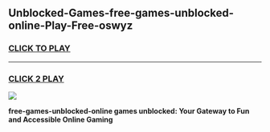
## Unblocked-Games-free-games-unblocked-online-Play-Free-oswyz
<h3>
<a href="https://premium76.site?title=free-games-unblocked-online&ref=23A">CLICK TO PLAY</a></h3>
<hr>

<h3>
<a href="https://premium76.site?title=free-games-unblocked-online&ref=23A">CLICK 2 PLAY</a>
  
</h3>

<a href="https://premium76.site?title=free-games-unblocked-online&ref=23A"><img src="https://clearcache.store/games.png"></a>


**free-games-unblocked-online games unblocked: Your Gateway to Fun and Accessible Online Gaming**
